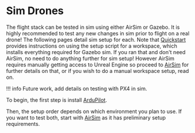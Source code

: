 # Sim Drones

The flight stack can be tested in sim using either AirSim or Gazebo. It is highly recommended to test any new changes in sim prior to flight on a real drone! The following pages detail sim setup for each. Note that [Quickstart](../../quickstart.md) provides instructions on using the setup script for a workspace, which installs everything required for Gazebo sim. If you ran that and don't need AirSim, no need to do anything further for sim setup! However AirSim requires manually getting access to Unreal Engine so proceed to [AirSim](airsim.md) for further details on that, or if you wish to do a manual workspace setup, read on.

!!! info
    Future work, add details on testing with PX4 in sim.

To begin, the first step is install [ArduPilot](ardupilot.md).

Then, the setup order depends on which environment you plan to use. If you want to test both, start with [AirSim](airsim.md) as it has preliminary setup requirements.